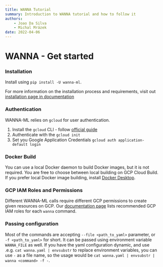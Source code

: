 ```yaml
---
title: WANNA Tutorial
summary: Introduction to WANNA tutorial and how to follow it
authors:
    - Joao Da Silva
    - Michal Mrázek
date: 2022-04-06
---
```


# WANNA - Get started

### Installation
Install using `pip install -U wanna-ml`.

For more information on the installation process and requirements, visit out [installation page in documentation](https://avast.github.io/wanna-ml/installation)

### Authentication
WANNA-ML relies on `gcloud` for user authentication. 

1. Install the `gcloud` CLI - follow [official guide](https://cloud.google.com/sdk/docs/install)
2. Authenticate with the `gcloud init`
3. Set you Google Application Credentials `gcloud auth application-default login`

### Docker Build
You can use a local Docker daemon to build Docker images, but it is not required. 
You are free to choose between local building on GCP Cloud Build. 
If you prefer local Docker image building, install  [Docker Desktop](https://www.docker.com/products/docker-desktop/).

### GCP IAM Roles and Permissions
Different WANNA-ML calls require different GCP permissions to create given resources on GCP. Our [documentation page](https://avast.github.io/wanna-ml/)
lists recommended GCP IAM roles for each `wanna` command.

### Passing configuration

Most of the commands are accepting `--file <path_to_yaml>` parameter, or `-f <path_to_yaml>` for short.
It can be passed using environment variable `WANNA_FILE` as well.
If you have the yaml configuration dynamic, and use .e.g. `cat wanna.yaml | envsubstr` to replace environment variables, 
you can use `-` as a file name, so the usage would be `cat wanna.yaml | envsubstr | wanna <command> -f -`.
